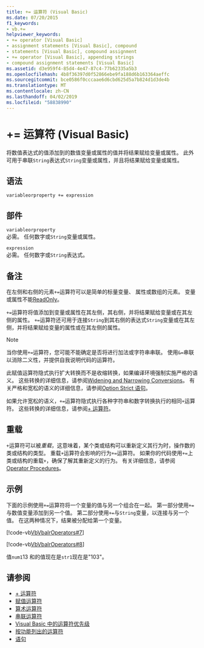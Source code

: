 ```yaml
---
title: += 运算符 (Visual Basic)
ms.date: 07/20/2015
f1_keywords:
- vb.+=
helpviewer_keywords:
- += operator [Visual Basic]
- assignment statements [Visual Basic], compound
- statements [Visual Basic], compound assignment
- += operator [Visual Basic], appending strings
- compound assignment statements [Visual Basic]
ms.assetid: d3e959f4-85d4-4e47-87c4-77b62335a5b3
ms.openlocfilehash: 4b8f36397d0f52866ebe9fa188d6b163364aeffc
ms.sourcegitcommit: bce0586f0cccaae6d6cbd625d5a7b824d1d3de4b
ms.translationtype: MT
ms.contentlocale: zh-CN
ms.lasthandoff: 04/02/2019
ms.locfileid: "58838990"
---
```

# <a name="-operator-visual-basic"></a>+= 运算符 (Visual Basic)
将数值表达式的值添加到的数值变量或属性的值并将结果赋给变量或属性。 此外可用于串联`String`表达式`String`变量或属性，并且将结果赋给变量或属性。  
  
## <a name="syntax"></a>语法  
  
```  
variableorproperty += expression  
```  
  
## <a name="parts"></a>部件  
 `variableorproperty`  
 必需。 任何数字或`String`变量或属性。  
  
 `expression`  
 必需。 任何数字或`String`表达式。  
  
## <a name="remarks"></a>备注  
 在左侧和右侧的元素`+=`运算符可以是简单的标量变量、 属性或数组的元素。 变量或属性不能[ReadOnly](../../../visual-basic/language-reference/modifiers/readonly.md)。  
  
 `+=`运算符将值添加到变量或属性在其左侧，其右侧，并将结果赋给变量或在其左侧的属性。 `+=`运算符还可用于连接`String`到其右侧的表达式`String`变量或在其左侧，并将结果赋给变量的属性或在其左侧的属性。  
  
> [!NOTE]
>  当你使用`+=`运算符，您可能不能确定是否将进行加法或字符串串联。 使用`&=`串联以消除二义性，并提供自我说明代码的运算符。  
  
 此赋值运算符隐式执行扩大转换而不是收缩转换，如果编译环境强制实施严格的语义。 这些转换的详细信息，请参阅[Widening and Narrowing Conversions](../../../visual-basic/programming-guide/language-features/data-types/widening-and-narrowing-conversions.md)。 有关严格和宽松的语义的详细信息，请参阅[Option Strict 语句](../../../visual-basic/language-reference/statements/option-strict-statement.md)。  
  
 如果允许宽松的语义，`+=`运算符隐式执行各种字符串和数字转换执行的相同`+`运算符。 这些转换的详细信息，请参阅[+ 运算符](../../../visual-basic/language-reference/operators/addition-operator.md)。  
  
## <a name="overloading"></a>重载  
 `+`运算符可以被*重载*，这意味着，某个类或结构可以重新定义其行为时，操作数的类或结构的类型。 重载`+`运算符会影响的行为`+=`运算符。 如果你的代码使用`+=`上类或结构的重载`+`，确保了解其重新定义的行为。 有关详细信息，请参阅 [Operator Procedures](../../../visual-basic/programming-guide/language-features/procedures/operator-procedures.md)。  
  
## <a name="example"></a>示例  
 下面的示例使用`+=`运算符将一个变量的值与另一个组合在一起。 第一部分使用`+=`与数值变量添加到另一个值。 第二部分使用`+=`与`String`变量，以连接与另一个值。 在这两种情况下，结果被分配给第一个变量。  
  
 [!code-vb[VbVbalrOperators#7](~/samples/snippets/visualbasic/VS_Snippets_VBCSharp/VbVbalrOperators/VB/Class1.vb#7)]  
  
 [!code-vb[VbVbalrOperators#8](~/samples/snippets/visualbasic/VS_Snippets_VBCSharp/VbVbalrOperators/VB/Class1.vb#8)]  
  
 值`num1`13 和的值现在是`str1`现在是"103"。  
  
## <a name="see-also"></a>请参阅

- [+ 运算符](../../../visual-basic/language-reference/operators/addition-operator.md)
- [赋值运算符](../../../visual-basic/language-reference/operators/assignment-operators.md)
- [算术运算符](../../../visual-basic/language-reference/operators/arithmetic-operators.md)
- [串联运算符](../../../visual-basic/language-reference/operators/concatenation-operators.md)
- [Visual Basic 中的运算符优先级](../../../visual-basic/language-reference/operators/operator-precedence.md)
- [按功能列出的运算符](../../../visual-basic/language-reference/operators/operators-listed-by-functionality.md)
- [语句](../../../visual-basic/programming-guide/language-features/statements.md)

